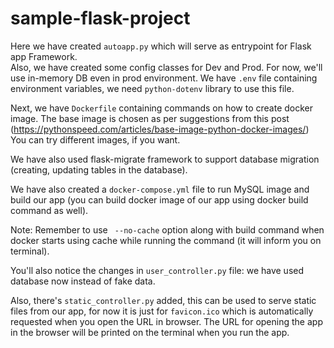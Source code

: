 # sample-flask-project

Here we have created `autoapp.py` which will serve as entrypoint for Flask app Framework.
<br>
Also, we have created some config classes for Dev and Prod.
For now, we'll use in-memory DB even in prod environment. 
We have `.env` file containing environment variables, we need `python-dotenv` library to use this file.

Next, we have `Dockerfile` containing commands on how to create docker image.
The base image is chosen as per suggestions from this post (https://pythonspeed.com/articles/base-image-python-docker-images/)
<br>You can try different images, if you want.

We have also used flask-migrate framework to support database migration (creating, updating tables in the database).

We have also created a `docker-compose.yml` file to run MySQL image and build our app (you can build docker image of our app using docker build command as well).

Note: Remember to use ` --no-cache` option along with build command when docker starts using cache while running the command (it will inform you on terminal).

You'll also notice the changes in `user_controller.py` file: we have used database now instead of fake data.

Also, there's `static_controller.py` added, this can be used to serve static files from our app, for now it is just for `favicon.ico` which is automatically requested when you open the URL in browser.
The URL for opening the app in the browser will be printed on the terminal when you run the app.
